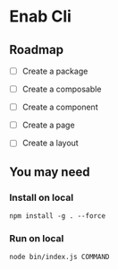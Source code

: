 # Enab Cli

## Roadmap
- [ ] Create a package
- [ ] Create a composable
- [ ] Create a component
- [ ] Create a page
- [ ] Create a layout


## You may need
### Install on local
`npm install -g . --force`

### Run on local
`node bin/index.js COMMAND`
